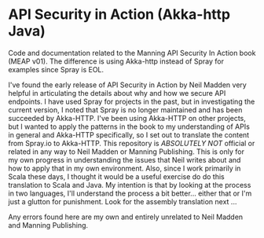 # API Security in Action (Akka-http Java)
Code and documentation related to the Manning API Security In Action book (MEAP v01). The difference is using Akka-http instead of Spray for examples since Spray is EOL.

I've found the early release of API Security in Action by Neil Madden very helpful in articulating the details about why and how we secure API endpoints.  I have used Spray for projects in the past, but in investigating the current version, I noted that Spray is no longer maintained and has been succeeded by Akka-HTTP. I've been using Akka-HTTP on other projects, but I wanted to apply the patterns in the book to my understanding of APIs in general and Akka-HTTP specifically, so I set out to translate the content from Spray.io to Akka-HTTP. This repository is *ABSOLUTELY NOT* official or related in any way to Neil Madden or Manning Publishing. This is only for my own progress in understanding the issues that Neil writes about and how to apply that in my own environment. Also, since I work primarily in Scala these days, I thought it would be a useful exercise do do this translation to Scala and Java. My intention is that by looking at the process in two languages, I'll understand the process a bit better... either that or I'm just a glutton for punishment. Look for the assembly translation next ...

Any errors found here are my own and entirely unrelated to Neil Madden and Manning Publishing.


